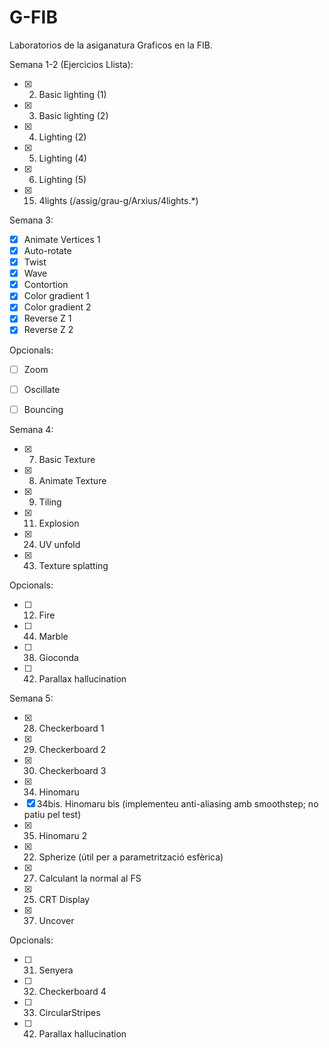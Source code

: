 # G-FIB
Laboratorios de la asiganatura Graficos en la FIB.

Semana 1-2 (Ejercicios Llista):
  * [x] 2. Basic lighting (1)
  * [x] 3. Basic lighting (2)
  * [x] 4. Lighting (2)
  * [x] 5. Lighting (4)
  * [x] 6. Lighting (5)
  * [x] 15. 4lights (/assig/grau-g/Arxius/4lights.*)


Semana 3:
  * [x] Animate Vertices 1 
  * [x] Auto-rotate
  * [x] Twist
  * [x] Wave
  * [x] Contortion
  * [x] Color gradient 1
  * [x] Color gradient 2
  * [x] Reverse Z 1
  * [x] Reverse Z 2
  
  Opcionals:
  * [ ] Zoom
  * [ ] Oscillate
  * [ ] Bouncing

  
  
Semana 4:
  * [x] 7. Basic Texture
  * [x] 8. Animate Texture
  * [x] 9. Tiling
  * [x] 11. Explosion
  * [x] 24. UV unfold
  * [x] 43. Texture splatting

  Opcionals:
  * [ ] 12. Fire
  * [ ] 44. Marble
  * [ ] 38. Gioconda
  * [ ] 42. Parallax hallucination


Semana 5:
  * [x] 28. Checkerboard 1
  * [x] 29. Checkerboard 2
  * [x] 30. Checkerboard 3
  * [x] 34. Hinomaru
  * [x] 34bis. Hinomaru bis (implementeu anti-aliasing amb smoothstep; no patiu pel test)
  * [x] 35. Hinomaru 2
  * [x] 22. Spherize (útil per a parametrització esfèrica)
  * [x] 27. Calculant la normal al FS
  * [x] 25. CRT Display
  * [x] 37. Uncover

  Opcionals:
  * [ ] 31. Senyera
  * [ ] 32. Checkerboard 4
  * [ ] 33. CircularStripes
  * [ ] 42. Parallax hallucination
